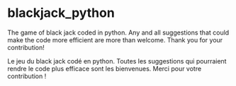 # blackjack_python
The game of black jack coded in python.
Any and all suggestions that could make the code more efficient are more than welcome. 
Thank you for your contribution!

Le jeu du black jack codé en python.
Toutes les suggestions qui pourraient rendre le code plus efficace sont les bienvenues.
Merci pour votre contribution !
